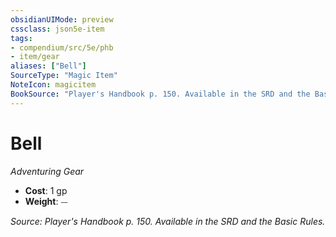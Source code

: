 ```yaml
---
obsidianUIMode: preview
cssclass: json5e-item
tags:
- compendium/src/5e/phb
- item/gear
aliases: ["Bell"]
SourceType: "Magic Item"
NoteIcon: magicitem
BookSource: "Player's Handbook p. 150. Available in the SRD and the Basic Rules."
---
```

# Bell
*Adventuring Gear*  

- **Cost**: 1 gp
- **Weight**: ⏤

*Source: Player's Handbook p. 150. Available in the SRD and the Basic Rules.*
